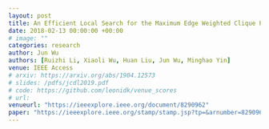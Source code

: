 ```yaml
---
layout: post
title: An Efficient Local Search for the Maximum Edge Weighted Clique Problem
date: 2018-02-13 00:00:00 +00:00
# image: ""
categories: research
author: Jun Wu
authors: [Ruizhi Li, Xiaoli Wu, Huan Liu, Jun Wu, Minghao Yin]
venue: IEEE Access
# arxiv: https://arxiv.org/abs/1904.12573
# slides: /pdfs/jcdl2019.pdf
# code: https://github.com/leonidk/venue_scores
# url: 
venueurl: "https://ieeexplore.ieee.org/document/8290962"
paper: "https://ieeexplore.ieee.org/stamp/stamp.jsp?tp=&arnumber=8290962"
---
```

